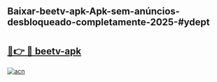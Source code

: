 ## Baixar-beetv-apk-Apk-sem-anúncios-desbloqueado-completamente-2025-#ydept

# <h2><a href="https://ainizakaria.my?title=beetv-apk&ref=20M">🔗👉 🔴 beetv-apk</a></h2>

[![acn](https://github.com/user-attachments/assets/0f9c940e-d8b0-45ae-aac7-cd30a18b3e1c)](https://ainizakaria.my?title=beetv-apk&ref=20M)

